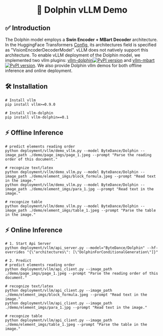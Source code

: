 <h1 align="center">
🚀 Dolphin vLLM Demo
</h1>

## ✅ Introduction
The Dolphin model employs a **Swin Encoder + MBart Decoder** architecture. In the HuggingFace Transformers [Config](https://huggingface.co/ByteDance/Dolphin/blob/main/config.json), 
its architectures field is specified as "VisionEncoderDecoderModel". vLLM does not natively support this architecture. 
To enable vLLM deployment of the Dolphin model, we implemented two vllm plugins: [vllm-dolphin](https://github.com/hanyd2010/vllm-dolphin)[![PyPI version](https://img.shields.io/pypi/v/vllm-dolphin)](https://pypi.org/project/vllm-dolphin/) and [vllm-mbart](https://github.com/hanyd2010/vllm-mbart)[![PyPI version](https://img.shields.io/pypi/v/vllm-mbart)](https://pypi.org/project/vllm-mbart/). 
We also provide Dolphin vllm demos for both offline inference and online deployment.

## 🛠️ Installation

```
# Install vllm
pip install vllm>=0.9.0

# Install vllm-dolphin
pip install vllm-dolphin==0.1
```

## ⚡ Offline Inference
```
# predict elements reading order
python deployment/vllm/demo_vllm.py --model ByteDance/Dolphin --image_path ./demo/page_imgs/page_1.jpeg --prompt "Parse the reading order of this document."

# recognize text/latex
python deployment/vllm/demo_vllm.py --model ByteDance/Dolphin --image_path ./demo/element_imgs/block_formula.jpeg --prompt "Read text in the image."
python deployment/vllm/demo_vllm.py --model ByteDance/Dolphin --image_path ./demo/element_imgs/para_1.jpg --prompt "Read text in the image."

# recognize table
python deployment/vllm/demo_vllm.py --model ByteDance/Dolphin --image_path ./demo/element_imgs/table_1.jpeg --prompt "Parse the table in the image."
```


## ⚡ Online Inference
```
# 1. Start Api Server
python deployment/vllm/api_server.py --model="ByteDance/Dolphin" --hf-overrides "{\"architectures\": [\"DolphinForConditionalGeneration\"]}"

# 2. Predict
# predict elements reading order
python deployment/vllm/api_client.py --image_path ./demo/page_imgs/page_1.jpeg --prompt "Parse the reading order of this document."

# recognize text/latex
python deployment/vllm/api_client.py --image_path ./demo/element_imgs/block_formula.jpeg --prompt "Read text in the image."
python deployment/vllm/api_client.py --image_path ./demo/element_imgs/para_1.jpg --prompt "Read text in the image."

# recognize table
python deployment/vllm/api_client.py --image_path ./demo/element_imgs/table_1.jpeg --prompt "Parse the table in the image."
```